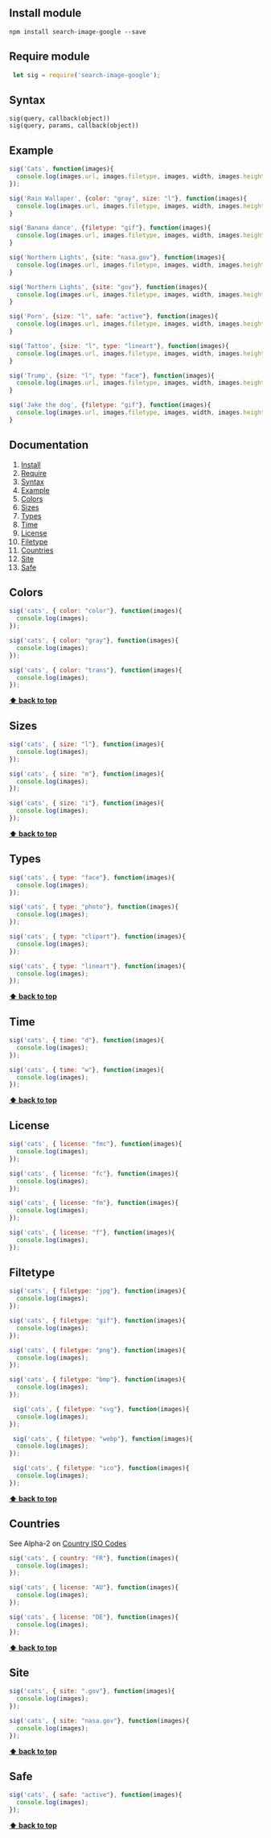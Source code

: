 ## Install module
  <a name="Install"></a>
   ```
   npm install search-image-google --save
   ```
   
## Require module
  <a name="Require"></a>
   ```javascript
    let sig = require('search-image-google');
  ```

## Syntax
  <a name="Syntax"></a>
  ```
  sig(query, callback(object))
  sig(query, params, callback(object))
  ```
  
## Example
  <a name="Example"></a>
  ```javascript  
  sig('Сats', function(images){
    console.log(images.url, images.filetype, images, width, images.height);
  });
  
  sig('Rain Wallaper', {color: "gray", size: "l"}, function(images){
	console.log(images.url, images.filetype, images, width, images.height);
  }
  
  sig('Banana dance', {filetype: "gif"}, function(images){
	console.log(images.url, images.filetype, images, width, images.height);
  }
  
  sig('Northern Lights', {site: "nasa.gov"}, function(images){
	console.log(images.url, images.filetype, images, width, images.height);
  }
  
  sig('Northern Lights', {site: "gov"}, function(images){
	console.log(images.url, images.filetype, images, width, images.height);
  }
  
  sig('Porn', {size: "l", safe: "active"}, function(images){
	console.log(images.url, images.filetype, images, width, images.height);
  }
  
  sig('Tattoo', {size: "l", type: "lineart"}, function(images){
	console.log(images.url, images.filetype, images, width, images.height);
  }
  
  sig('Trump', {size: "l", type: "face"}, function(images){
	console.log(images.url, images.filetype, images, width, images.height);
  }
  
  sig('Jake the dog', {filetype: "gif"}, function(images){
	console.log(images.url, images.filetype, images, width, images.height);
  }
  ```
  
## Documentation
  <a name="Documentation"></a>
  1. [Install](#Install)
  1. [Require](#Require)
  1. [Syntax](#Syntax)
  1. [Example](#Example)
  1. [Colors](#Colors)
  1. [Sizes](#Sizes)
  1. [Types](#Types)
  1. [Time](#Time)
  1. [License](#License)
  1. [Filetype](#Filetype)
  1. [Countries](#Countries)
  1. [Site](#Site)
  1. [Safe](#Safe)

## Colors
  <a name="Colors"></a>
  ```javascript  
  sig('cats', { color: "color"}, function(images){
    console.log(images);
  });

  sig('cats', { color: "gray"}, function(images){
    console.log(images);
  });

  sig('cats', { color: "trans"}, function(images){
    console.log(images);
  });
  ```
  **[⬆ back to top](#Documentation)**
  
## Sizes
  <a name="Sizes"></a>
  ```javascript  
  sig('cats', { size: "l"}, function(images){
    console.log(images);
  });

  sig('cats', { size: "m"}, function(images){
    console.log(images);
  });

  sig('cats', { size: "i"}, function(images){
    console.log(images);
  });
  ```
  **[⬆ back to top](#Documentation)**
  
## Types
  <a name="Types"></a>
  ```javascript  
  sig('cats', { type: "face"}, function(images){
    console.log(images);
  });

  sig('cats', { type: "photo"}, function(images){
    console.log(images);
  });

  sig('cats', { type: "clipart"}, function(images){
    console.log(images);
  });
  
  sig('cats', { type: "lineart"}, function(images){
    console.log(images);
  });
  ```
  **[⬆ back to top](#Documentation)**
  
## Time
  <a name="Time"></a>
  ```javascript
  sig('cats', { time: "d"}, function(images){
    console.log(images);
  });

  sig('cats', { time: "w"}, function(images){
    console.log(images);
  });
  ```
  **[⬆ back to top](#Documentation)**
  
## License
  <a name="License"></a>
  ```javascript  
  sig('cats', { license: "fmc"}, function(images){
    console.log(images);
  });

  sig('cats', { license: "fc"}, function(images){
    console.log(images);
  });
  
  sig('cats', { license: "fm"}, function(images){
    console.log(images);
  });
  
  sig('cats', { license: "f"}, function(images){
    console.log(images);
  });
  ```
  
  ## Filtetype
  <a name="Filtetype"></a>
  ```javascript  
  sig('cats', { filetype: "jpg"}, function(images){
    console.log(images);
  });

  sig('cats', { filetype: "gif"}, function(images){
    console.log(images);
  });
  
  sig('cats', { filetype: "png"}, function(images){
    console.log(images);
  });
  
  sig('cats', { filetype: "bmp"}, function(images){
    console.log(images);
  });
  
   sig('cats', { filetype: "svg"}, function(images){
    console.log(images);
  });
  
   sig('cats', { filetype: "webp"}, function(images){
    console.log(images);
  });
  
   sig('cats', { filetype: "ico"}, function(images){
    console.log(images);
  });
  ```
  **[⬆ back to top](#Documentation)**
  
  ## Countries
  <a name="Countries"></a>
  See Alpha-2 on <a href="http://www.nationsonline.org/oneworld/country_code_list.htm">Country ISO Codes</a>
  ```javascript  
  sig('cats', { country: "FR"}, function(images){
    console.log(images);
  });

  sig('cats', { license: "AU"}, function(images){
    console.log(images);
  });
  
  sig('cats', { license: "DE"}, function(images){
    console.log(images);
  });
  ```
  **[⬆ back to top](#Documentation)**
  
## Site
  <a name="Site"></a>
  ```javascript  
  sig('cats', { site: ".gov"}, function(images){
    console.log(images);
  });

  sig('cats', { site: "nasa.gov"}, function(images){
    console.log(images);
  });
  ```
  **[⬆ back to top](#Documentation)**
  
## Safe
  <a name="Safe"></a>
  ```javascript  
  sig('cats', { safe: "active"}, function(images){
    console.log(images);
  });
  ```
  **[⬆ back to top](#Documentation)**
  
